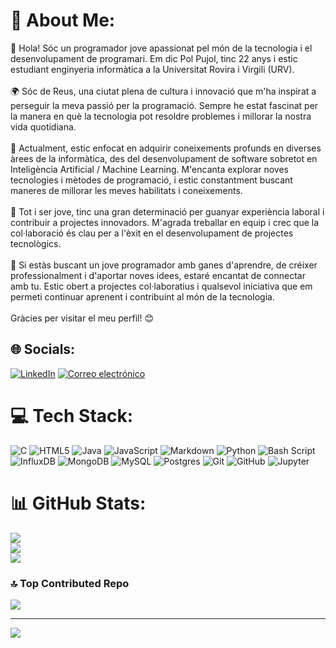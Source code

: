 # 💫 About Me:
👋 Hola! Sóc un programador jove apassionat pel món de la tecnologia i el desenvolupament de programari. Em dic Pol Pujol, tinc 22 anys i estic estudiant enginyeria informàtica a la Universitat Rovira i Virgili (URV).<br><br>🌍 Sóc de Reus, una ciutat plena de cultura i innovació que m'ha inspirat a perseguir la meva passió per la programació. Sempre he estat fascinat per la manera en què la tecnologia pot resoldre problemes i millorar la nostra vida quotidiana.<br><br>🚀 Actualment, estic enfocat en adquirir coneixements profunds en diverses àrees de la informàtica, des del desenvolupament de software sobretot en Inteligència Artificial /  Machine Learning. M'encanta explorar noves tecnologies i mètodes de programació, i estic constantment buscant maneres de millorar les meves habilitats i coneixements.<br><br>💼 Tot i ser jove, tinc una gran determinació per guanyar experiència laboral i contribuir a projectes innovadors. M'agrada treballar en equip i crec que la col·laboració és clau per a l'èxit en el desenvolupament de projectes tecnològics.<br><br>🌟 Si estàs buscant un jove programador amb ganes d'aprendre, de créixer professionalment i d'aportar noves idees, estaré encantat de connectar amb tu. Estic obert a projectes col·laboratius i qualsevol iniciativa que em permeti continuar aprenent i contribuint al món de la tecnologia.<br><br>Gràcies per visitar el meu perfil! 😊


## 🌐 Socials:
[![LinkedIn](https://img.shields.io/badge/LinkedIn-%230077B5.svg?logo=linkedin&logoColor=white)](https://linkedin.com/in/pol-pujol-santaella-2891192b8)
[![Correo electrónico](https://img.shields.io/badge/Correo%20electr%C3%B3nico-%23D14836)](mailto:pol.pujol.santaella@gmail.com)


# 💻 Tech Stack:
![C](https://img.shields.io/badge/c-%2300599C.svg?style=for-the-badge&logo=c&logoColor=white) ![HTML5](https://img.shields.io/badge/html5-%23E34F26.svg?style=for-the-badge&logo=html5&logoColor=white) ![Java](https://img.shields.io/badge/java-%23ED8B00.svg?style=for-the-badge&logo=openjdk&logoColor=white) ![JavaScript](https://img.shields.io/badge/javascript-%23323330.svg?style=for-the-badge&logo=javascript&logoColor=%23F7DF1E) ![Markdown](https://img.shields.io/badge/markdown-%23000000.svg?style=for-the-badge&logo=markdown&logoColor=white) ![Python](https://img.shields.io/badge/python-3670A0?style=for-the-badge&logo=python&logoColor=ffdd54) ![Bash Script](https://img.shields.io/badge/bash_script-%23121011.svg?style=for-the-badge&logo=gnu-bash&logoColor=white) ![InfluxDB](https://img.shields.io/badge/InfluxDB-22ADF6?style=for-the-badge&logo=InfluxDB&logoColor=white) ![MongoDB](https://img.shields.io/badge/MongoDB-%234ea94b.svg?style=for-the-badge&logo=mongodb&logoColor=white) ![MySQL](https://img.shields.io/badge/mysql-4479A1.svg?style=for-the-badge&logo=mysql&logoColor=white) ![Postgres](https://img.shields.io/badge/postgres-%23316192.svg?style=for-the-badge&logo=postgresql&logoColor=white) ![Git](https://img.shields.io/badge/git-%23F05033.svg?style=for-the-badge&logo=git&logoColor=white) ![GitHub](https://img.shields.io/badge/github-%23121011.svg?style=for-the-badge&logo=github&logoColor=white)
![Jupyter](https://img.shields.io/badge/Jupyter-%23F37626.svg?style=for-the-badge&logo=Jupyter&logoColor=white)


# 📊 GitHub Stats:
![](https://github-readme-stats.vercel.app/api?username=PolPujolSantaella&theme=dark&hide_border=false&include_all_commits=false&count_private=false)<br/>
![](https://github-readme-streak-stats.herokuapp.com/?user=PolPujolSantaella&theme=dark&hide_border=false)<br/>
![](https://github-readme-stats.vercel.app/api/top-langs/?username=PolPujolSantaella&theme=dark&hide_border=false&include_all_commits=false&count_private=false&layout=compact)

### 🔝 Top Contributed Repo
![](https://github-contributor-stats.vercel.app/api?username=PolPujolSantaella&limit=5&theme=dark&combine_all_yearly_contributions=true)

---
[![](https://visitcount.itsvg.in/api?id=PolPujolSantaella&icon=0&color=0)](https://visitcount.itsvg.in)

<!-- Proudly created with GPRM ( https://gprm.itsvg.in ) -->
